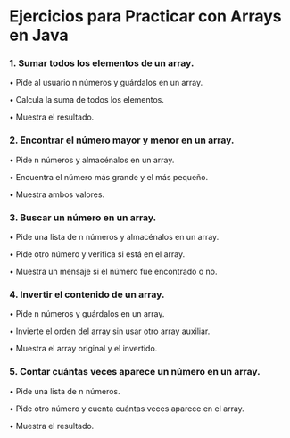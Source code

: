 # Ejercicios para Practicar con Arrays en Java

### 1. Sumar todos los elementos de un array. 
• Pide al usuario n números y guárdalos en un array.

• Calcula la suma de todos los elementos.

• Muestra el resultado.

### 2. Encontrar el número mayor y menor en un array. 
• Pide n números y almacénalos en un array.

• Encuentra el número más grande y el más pequeño.

• Muestra ambos valores.

### 3. Buscar un número en un array. 
• Pide una lista de n números y almacénalos en un array.

• Pide otro número y verifica si está en el array.

• Muestra un mensaje si el número fue encontrado o no.

### 4. Invertir el contenido de un array. 
• Pide n números y guárdalos en un array.

• Invierte el orden del array sin usar otro array auxiliar.

• Muestra el array original y el invertido.

### 5. Contar cuántas veces aparece un número en un array. 
• Pide una lista de n números.

• Pide otro número y cuenta cuántas veces aparece en el array.

• Muestra el resultado.
